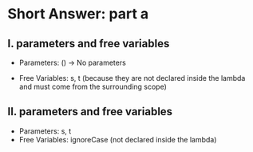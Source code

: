 # Short Answer: part a
## I. parameters and free variables
- Parameters: () → No parameters

- Free Variables: s, t (because they are not declared inside the   lambda and must come from the surrounding scope)
## II. parameters and free variables
- Parameters: s, t
- Free Variables: ignoreCase (not declared inside the lambda)